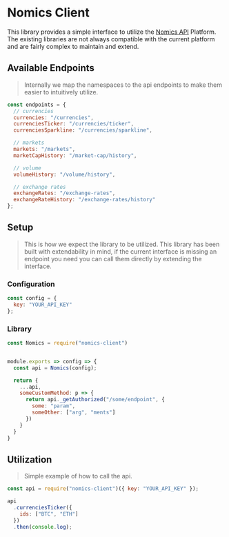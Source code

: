 # Nomics Client

This library provides a simple interface to utilize the [Nomics API](https://nomics.com) Platform. The existing libraries are not always compatible with the current platform and are fairly complex to maintain and extend.

## Available Endpoints

> Internally we map the namespaces to the api endpoints to make them easier to intuitively utilize.

```js
const endpoints = {
  // currencies
  currencies: "/currencies",
  currenciesTicker: "/currencies/ticker",
  currenciesSparkline: "/currencies/sparkline",

  // markets
  markets: "/markets",
  marketCapHistory: "/market-cap/history",

  // volume
  volumeHistory: "/volume/history",

  // exchange rates
  exchangeRates: "/exchange-rates",
  exchangeRateHistory: "/exchange-rates/history"
};
```

## Setup

> This is how we expect the library to be utilized. This library has been built with extendability in mind, if the current interface is missing an endpoint you need you can call them directly by extending the interface.

### Configuration

```js
const config = {
  key: "YOUR_API_KEY"
};
```

### Library

```js
const Nomics = require("nomics-client")


module.exports => config => {
  const api = Nomics(config);

  return {
    ...api,
    someCustomMethod: p => {
      return api._getAuthorized("/some/endpoint", {
        some: "param",
        someOther: ["arg", "ments"]
      })
    }
  }
}
```

## Utilization

> Simple example of how to call the api.

```js
const api = require("nomics-client")({ key: "YOUR_API_KEY" });

api
  .currenciesTicker({
    ids: ["BTC", "ETH"]
  })
  .then(console.log);
```
